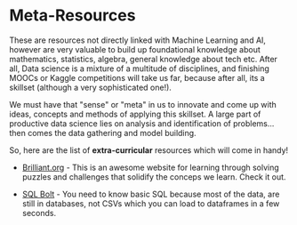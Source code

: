 # Meta-Resources
These are resources not directly linked with Machine Learning and AI, however are very valuable to build up foundational knowledge about mathematics, statistics, algebra, general knowledge about tech etc. After all, Data science is a mixture of a multitude of disciplines, and finishing MOOCs or Kaggle competitions will take us far, because after all, its a skillset (although a very sophisticated one!).

We must have that "sense" or "meta" in us to innovate and come up with ideas, concepts and methods of applying this skillset. A large part of productive data science lies on analysis and identification of problems... then comes the data gathering and model building.

So, here are the list of **extra-curricular** resources which will come in handy!

* [Brilliant.org](https://brilliant.org/) - This is an awesome website for learning through solving puzzles and challenges that solidify the conceps we learn. Check it out.

* [SQL Bolt](https://sqlbolt.com/) - You need to know basic SQL because most of the data, are still in databases, not CSVs which you can load to dataframes in a few seconds. 
